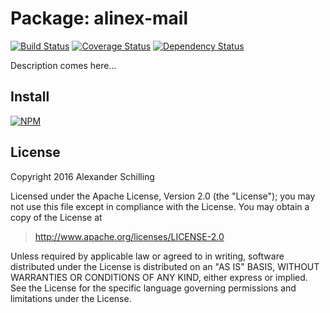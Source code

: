 Package: alinex-mail
=================================================

[![Build Status](https://travis-ci.org/alinex/node-mail.svg?branch=master)](https://travis-ci.org/alinex/node-mail) 
[![Coverage Status](https://coveralls.io/repos/alinex/node-mail/badge.png?branch=master)](https://coveralls.io/r/alinex/node-mail?branch=master)
[![Dependency Status](https://gemnasium.com/alinex/node-mail.png)](https://gemnasium.com/alinex/node-mail)

Description comes here...


Install
-------------------------------------------------

[![NPM](https://nodei.co/npm/alinex-mail.png?downloads=true&stars=true)](https://nodei.co/npm/alinex-mail/)


License
-------------------------------------------------

Copyright 2016 Alexander Schilling

Licensed under the Apache License, Version 2.0 (the "License");
you may not use this file except in compliance with the License.
You may obtain a copy of the License at

>  <http://www.apache.org/licenses/LICENSE-2.0>

Unless required by applicable law or agreed to in writing, software
distributed under the License is distributed on an "AS IS" BASIS,
WITHOUT WARRANTIES OR CONDITIONS OF ANY KIND, either express or implied.
See the License for the specific language governing permissions and
limitations under the License.
